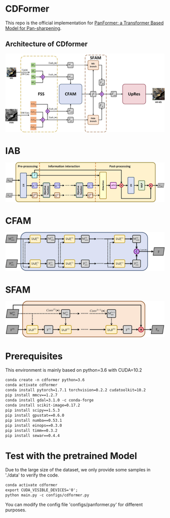 # CDFormer

This repo is the official implementation for [PanFormer: a Transformer Based Model for Pan-sharpening](https://arxiv.org/pdf/2203.02916). 



## Architecture of CDformer

![CDFormer](.\pic\CDFormer.jpg)



# IAB

![IAB](.\pic\IAB.jpg)



# CFAM

![CFAM](.\pic\CFAM.jpg)



# SFAM

![SFAM](.\pic\SFAM.jpg)



# Prerequisites

This environment is mainly based on python=3.6 with CUDA=10.2

```shell
conda create -n cdformer python=3.6
conda activate cdformer
conda install pytorch=1.7.1 torchvision=0.2.2 cudatoolkit=10.2
pip install mmcv==1.2.7
conda install gdal=3.1.0 -c conda-forge
conda install scikit-image=0.17.2
pip install scipy==1.5.3
pip install gpustat==0.6.0
pip install numba==0.53.1 
pip install einops==0.3.0 
pip install timm==0.3.2
pip install sewar==0.4.4
```



# Test with the pretrained Model

Due to the large size of the dataset, we only provide some samples in './data' to verify the code.

```shell
conda activate cdformer
export CUDA_VISIBLE_DEVICES='0';
python main.py -c configs/cdformer.py
```

You can modify the config file 'configs/panformer.py' for different purposes.

